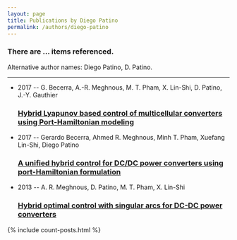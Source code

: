 ```yaml
---
layout: page
title: Publications by Diego Patino
permalink: /authors/diego-patino
---
```


<h3 id="number-posts">There are ... items referenced.</h3>
<p id='info-authors'>Alternative author names: Diego Patino, D. Patino.</p>
<hr />
<ul class="post-list">
<li><span class='post-meta'>2017 -- G. Becerra, A.-R. Meghnous, M. T. Pham, X. Lin-Shi, D. Patino, J.-Y. Gauthier</span><h3><a class='post-link' href="{{ site.baseurl }}/hybrid-lyapunov-based-control-of-multicellular-converters-using-port-hamiltonian-modeling">Hybrid Lyapunov based control of multicellular converters using Port-Hamiltonian modeling</a></h3></li>
<li><span class='post-meta'>2017 -- Gerardo Becerra, Ahmed R. Meghnous, Minh T. Pham, Xuefang Lin-Shi, Diego Patino</span><h3><a class='post-link' href="{{ site.baseurl }}/a-unified-hybrid-control-for-dc-dc-power-converters-using-port-hamiltonian-formulation">A unified hybrid control for DC/DC power converters using port-Hamiltonian formulation</a></h3></li>
<li><span class='post-meta'>2013 -- A. R. Meghnous, D. Patino, M. T. Pham, X. Lin-Shi</span><h3><a class='post-link' href="{{ site.baseurl }}/hybrid-optimal-control-with-singular-arcs-for-dc-dc-power-converters">Hybrid optimal control with singular arcs for DC-DC power converters</a></h3></li>

</ul>
{% include count-posts.html %}
